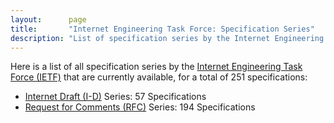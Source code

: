 ```yaml
---
layout:      page
title:       "Internet Engineering Task Force: Specification Series"
description: "List of specification series by the Internet Engineering Task Force (IETF/)"
---
```


Here is a list of all specification series by the [Internet Engineering Task Force (IETF)](http://www.ietf.org/) that are currently available, for a total of 251 specifications:

  * [Internet Draft (I-D)](I-D/) Series: 57 Specifications
  * [Request for Comments (RFC)](RFC/) Series: 194 Specifications
